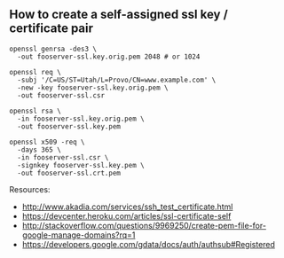 ## How to create a self-assigned ssl key / certificate pair

    openssl genrsa -des3 \
      -out fooserver-ssl.key.orig.pem 2048 # or 1024

    openssl req \
      -subj '/C=US/ST=Utah/L=Provo/CN=www.example.com' \
      -new -key fooserver-ssl.key.orig.pem \
      -out fooserver-ssl.csr

    openssl rsa \
      -in fooserver-ssl.key.orig.pem \
      -out fooserver-ssl.key.pem

    openssl x509 -req \
      -days 365 \
      -in fooserver-ssl.csr \
      -signkey fooserver-ssl.key.pem \
      -out fooserver-ssl.crt.pem

Resources:

  * http://www.akadia.com/services/ssh_test_certificate.html
  * https://devcenter.heroku.com/articles/ssl-certificate-self
  * http://stackoverflow.com/questions/9969250/create-pem-file-for-google-manage-domains?rq=1
  * https://developers.google.com/gdata/docs/auth/authsub#Registered
